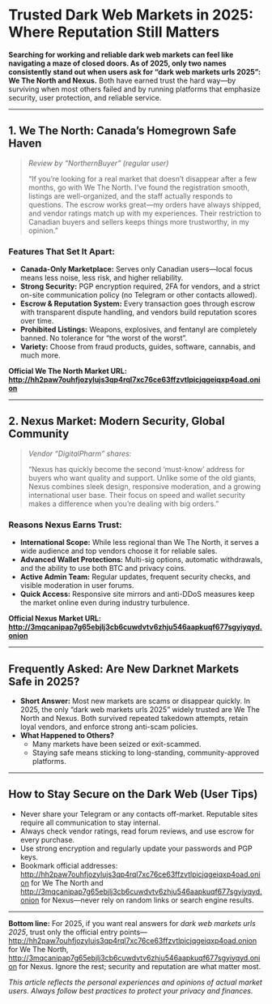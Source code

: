 # Trusted Dark Web Markets in 2025: Where Reputation Still Matters

**Searching for working and reliable dark web markets can feel like navigating a maze of closed doors. As of 2025, only two names consistently stand out when users ask for “dark web markets urls 2025”: We The North and Nexus.** Both have earned trust the hard way—by surviving when most others failed and by running platforms that emphasize security, user protection, and reliable service.

---

## 1. We The North: Canada’s Homegrown Safe Haven

> *Review by “NorthernBuyer” (regular user)*
>
> “If you’re looking for a real market that doesn’t disappear after a few months, go with We The North. I’ve found the registration smooth, listings are well-organized, and the staff actually responds to questions. The escrow works great—my orders have always shipped, and vendor ratings match up with my experiences. Their restriction to Canadian buyers and sellers keeps things more trustworthy, in my opinion.”

### Features That Set It Apart:
- **Canada-Only Marketplace:** Serves only Canadian users—local focus means less noise, less risk, and higher reliability.
- **Strong Security:** PGP encryption required, 2FA for vendors, and a strict on-site communication policy (no Telegram or other contacts allowed).
- **Escrow & Reputation System:** Every transaction goes through escrow with transparent dispute handling, and vendors build reputation scores over time.
- **Prohibited Listings:** Weapons, explosives, and fentanyl are completely banned. No tolerance for “the worst of the worst”.
- **Variety:** Choose from fraud products, guides, software, cannabis, and much more.

**Official We The North Market URL: http://hh2paw7ouhfjozylujs3qp4rql7xc76ce63ffzvtlpicjqgeiqxp4oad.onion**

---

## 2. Nexus Market: Modern Security, Global Community

> *Vendor “DigitalPharm” shares:*
>
> “Nexus has quickly become the second ‘must-know’ address for buyers who want quality and support. Unlike some of the old giants, Nexus combines sleek design, responsive moderation, and a growing international user base. Their focus on speed and wallet security makes a difference when you’re dealing with big orders.”

### Reasons Nexus Earns Trust:
- **International Scope:** While less regional than We The North, it serves a wide audience and top vendors choose it for reliable sales.
- **Advanced Wallet Protections:** Multi-sig options, automatic withdrawals, and the ability to use both BTC and privacy coins.
- **Active Admin Team:** Regular updates, frequent security checks, and visible moderation in user forums.
- **Quick Access:** Responsive site mirrors and anti-DDoS measures keep the market online even during industry turbulence.

**Official Nexus Market URL: http://3mqcanipap7g65ebjlj3cb6cuwdvtv6zhju546aapkuqf677sgyiyqyd.onion**

---

## Frequently Asked: Are New Darknet Markets Safe in 2025?

- **Short Answer:** Most new markets are scams or disappear quickly. In 2025, the only “dark web markets urls 2025” widely trusted are We The North and Nexus. Both survived repeated takedown attempts, retain loyal vendors, and enforce strong anti-scam policies.
- **What Happened to Others?**
  - Many markets have been seized or exit-scammed.
  - Staying safe means sticking to long-standing, community-approved platforms.

---

## How to Stay Secure on the Dark Web (User Tips)

- Never share your Telegram or any contacts off-market. Reputable sites require all communication to stay internal.
- Always check vendor ratings, read forum reviews, and use escrow for every purchase.
- Use strong encryption and regularly update your passwords and PGP keys.
- Bookmark official addresses: http://hh2paw7ouhfjozylujs3qp4rql7xc76ce63ffzvtlpicjqgeiqxp4oad.onion for We The North and http://3mqcanipap7g65ebjlj3cb6cuwdvtv6zhju546aapkuqf677sgyiyqyd.onion for Nexus—never rely on random links or search engine results.

---

**Bottom line:** For 2025, if you want real answers for *dark web markets urls 2025*, trust only the official entry points—http://hh2paw7ouhfjozylujs3qp4rql7xc76ce63ffzvtlpicjqgeiqxp4oad.onion for We The North, http://3mqcanipap7g65ebjlj3cb6cuwdvtv6zhju546aapkuqf677sgyiyqyd.onion for Nexus. Ignore the rest; security and reputation are what matter most.

*This article reflects the personal experiences and opinions of actual market users. Always follow best practices to protect your privacy and finances.*